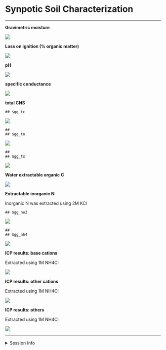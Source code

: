 Synpotic Soil Characterization
================

------------------------------------------------------------------------

**Gravimetric moisture**

![](characterization_report_files/figure-gfm/moisture-1.png)<!-- -->

**Loss on ignition (% organic matter)**

![](characterization_report_files/figure-gfm/loi-1.png)<!-- -->

**pH**

![](characterization_report_files/figure-gfm/pH-1.png)<!-- -->

**specific conductance**

![](characterization_report_files/figure-gfm/sp_cond-1.png)<!-- -->

**total CNS**

    ## $gg_tc

![](characterization_report_files/figure-gfm/tctnts-1.png)<!-- -->

    ## 
    ## $gg_tn

![](characterization_report_files/figure-gfm/tctnts-2.png)<!-- -->

    ## 
    ## $gg_ts

![](characterization_report_files/figure-gfm/tctnts-3.png)<!-- -->

**Water extractable organic C**

![](characterization_report_files/figure-gfm/weoc-1.png)<!-- -->

**Extractable inorganic N**

Inorganic N was extracted using 2M KCl

    ## $gg_no3

![](characterization_report_files/figure-gfm/din-1.png)<!-- -->

    ## 
    ## $gg_nh4

![](characterization_report_files/figure-gfm/din-2.png)<!-- -->

**ICP results: base cations**

Extracted using 1M NH4Cl

![](characterization_report_files/figure-gfm/icp-base%20cations-1.png)<!-- -->

**ICP results: other cations**

Extracted using 1M NH4Cl

![](characterization_report_files/figure-gfm/icp-other%20cations-1.png)<!-- -->

**ICP results: others**

Extracted using 1M NH4Cl

![](characterization_report_files/figure-gfm/icp-others-1.png)<!-- -->

------------------------------------------------------------------------

<details>
<summary>
Session Info
</summary>

Date run: 2022-12-10

    ## R version 4.2.1 (2022-06-23)
    ## Platform: x86_64-apple-darwin17.0 (64-bit)
    ## Running under: macOS Big Sur ... 10.16
    ## 
    ## Matrix products: default
    ## BLAS:   /Library/Frameworks/R.framework/Versions/4.2/Resources/lib/libRblas.0.dylib
    ## LAPACK: /Library/Frameworks/R.framework/Versions/4.2/Resources/lib/libRlapack.dylib
    ## 
    ## locale:
    ## [1] en_US.UTF-8/en_US.UTF-8/en_US.UTF-8/C/en_US.UTF-8/en_US.UTF-8
    ## 
    ## attached base packages:
    ## [1] stats     graphics  grDevices utils     datasets  methods   base     
    ## 
    ## other attached packages:
    ##  [1] googlesheets4_1.0.1 lubridate_1.8.0     soilpalettes_0.1.0 
    ##  [4] PNWColors_0.1.0     magrittr_2.0.3      forcats_0.5.2      
    ##  [7] stringr_1.4.1       dplyr_1.0.10        purrr_0.3.4        
    ## [10] readr_2.1.3         tidyr_1.2.1         tibble_3.1.8       
    ## [13] ggplot2_3.3.6       tidyverse_1.3.2     tarchetypes_0.7.2  
    ## [16] targets_0.14.0     
    ## 
    ## loaded via a namespace (and not attached):
    ##  [1] ps_1.7.1          assertthat_0.2.1  digest_0.6.29     utf8_1.2.2       
    ##  [5] R6_2.5.1          cellranger_1.1.0  backports_1.4.1   reprex_2.0.2     
    ##  [9] evaluate_0.16     highr_0.9         httr_1.4.4        pillar_1.8.1     
    ## [13] rlang_1.0.5       readxl_1.4.1      rstudioapi_0.14   data.table_1.14.4
    ## [17] callr_3.7.2       rmarkdown_2.16    labeling_0.4.2    googledrive_2.0.0
    ## [21] bit_4.0.4         igraph_1.3.4      munsell_0.5.0     broom_1.0.0      
    ## [25] compiler_4.2.1    modelr_0.1.9      xfun_0.32         pkgconfig_2.0.3  
    ## [29] htmltools_0.5.3   tidyselect_1.1.2  codetools_0.2-18  fansi_1.0.3      
    ## [33] crayon_1.5.1      tzdb_0.3.0        dbplyr_2.2.1      withr_2.5.0      
    ## [37] grid_4.2.1        jsonlite_1.8.0    gtable_0.3.0      lifecycle_1.0.1  
    ## [41] DBI_1.1.3         scales_1.2.1      vroom_1.6.0       cli_3.3.0        
    ## [45] stringi_1.7.8     farver_2.1.1      fs_1.5.2          xml2_1.3.3       
    ## [49] ellipsis_0.3.2    generics_0.1.3    vctrs_0.4.1       tools_4.2.1      
    ## [53] bit64_4.0.5       glue_1.6.2        hms_1.1.2         parallel_4.2.1   
    ## [57] fastmap_1.1.0     processx_3.7.0    yaml_2.3.5        colorspace_2.0-3 
    ## [61] gargle_1.2.0      base64url_1.4     rvest_1.0.3       knitr_1.40       
    ## [65] haven_2.5.1

</details>
